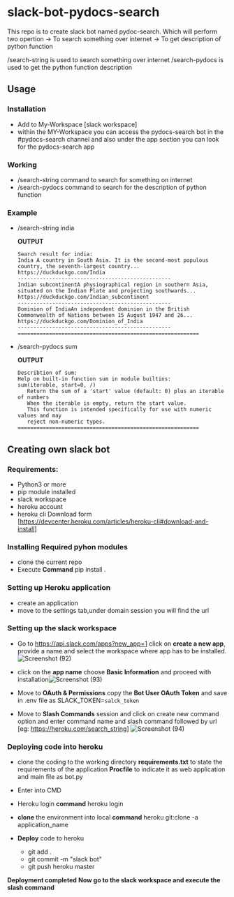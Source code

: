 # slack-bot-pydocs-search

This repo is to create slack bot named pydoc-search.
Which will perform two opertion 
  -> To search something over internet
  -> To get description of python function
  
/search-string is used to search something over internet
/search-pydocs is used to get the python function description 

## Usage
###  Installation
- Add to My-Workspace [slack workspace]
- within the MY-Workspace you can access the pydocs-search bot in the #pydocs-search channel and also under the app section you can look for the pydocs-search app
### Working
- /search-string command to search for something on internet
- /search-pydocs command to search for the description of python function
### Example
 - /search-string india 

     **OUTPUT**
     
       Search result for india:
       India A country in South Asia. It is the second-most populous country, the seventh-largest country...
       https://duckduckgo.com/India
       -------------------------------------------------
       Indian subcontinentA physiographical region in southern Asia, situated on the Indian Plate and projecting southwards...
       https://duckduckgo.com/Indian_subcontinent
       -------------------------------------------------
       Dominion of IndiaAn independent dominion in the British Commonwealth of Nations between 15 August 1947 and 26...
       https://duckduckgo.com/Dominion_of_India
       -------------------------------------------------
       ==========================================================
- /search-pydocs sum

    **OUTPUT**
    
      Describtion of sum:
      Help on built-in function sum in module builtins:
      sum(iterable, start=0, /)
         Return the sum of a 'start' value (default: 0) plus an iterable of numbers
         When the iterable is empty, return the start value.
         This function is intended specifically for use with numeric values and may
         reject non-numeric types.
      ==========================================================
## Creating own slack bot

### Requirements:
- Python3 or more
- pip module installed
- slack workspace
- heroku account
- heroku cli Download form [https://devcenter.heroku.com/articles/heroku-cli#download-and-install]

### Installing Required pyhon modules
- clone the current repo
- Execute **Command** pip install .
  
 ### Setting up Heroku application
 
 - create an application
 - move to the settings tab,under domain session you will find the url

 ### Setting up the slack workspace
 
 - Go to https://api.slack.com/apps?new_app=1 click on **create a new app**, provide a name and select the workspace where app has to be installed.![Screenshot (92)](https://user-images.githubusercontent.com/70016091/112478107-a86a8d00-8d99-11eb-87c3-5826c26fd489.png)
 
 - click on the **app name** choose **Basic Information** and proceed with installation![Screenshot (93)](https://user-images.githubusercontent.com/70016091/112478468-0d25e780-8d9a-11eb-9e0e-983fbd18269e.png)
 
- Move to **OAuth & Permissions** copy the **Bot User OAuth Token** and save in .env file as SLACK_TOKEN=```salck_token```

- Move to **Slash Commands** session and click on create new command option and enter command name and slash command followed by url [eg: https://heroku.com/search_string]
![Screenshot (94)](https://user-images.githubusercontent.com/70016091/112479980-8ffb7200-8d9b-11eb-8c52-7b441a0b4379.png)

### Deploying code into heroku

- clone the coding to the working directory
  **requirements.txt** to state the requirements of the application
  **Procfile** to indicate it as web application and main file as bot.py
  
- Enter into CMD
- Heroku login **command** heroku login
- **clone** the environment into local **command** heroku git:clone -a application_name
- **Deploy** code to heroku
   - git add .
   - git commit -m "slack bot"
   - git push heroku master
  
 **Deployment completed** 
**Now go to the slack workspace and execute the slash command**
